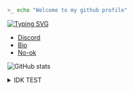 ```bash
>_ echo "Welcome to my github profile"
```



[![Typing SVG](https://readme-typing-svg.demolab.com?font=Fira+Code&duration=2500&pause=500&color=C016F7&center=true&width=435&lines=Hello+i'm+Refil%2C+Developer!;Frontend+Developing%3A;HTML%2C+CSS%2C+JS;Backend+Developing%3A;PHP%2C+PYTHON;Minecraft+Java+Developing%3A;FABRIC+MODS%2C+SPIGOT+PLUGINS;Python+Developing;C%2B%2B+Developing;C%23+Developing)](https://git.io/typing-svg)



- [Discord](https://discord.com/users/1250404141424185360)
- [Bio](https://e-z.bio/refil)
- [No-ok](https://no-ok.xyz)



![GitHub stats](https://github-readme-stats.vercel.app/api?username=vRefilv&show_icons=true&theme=aura)



<details>
  <summary>IDK
    TEST
  </summary>
</details>
